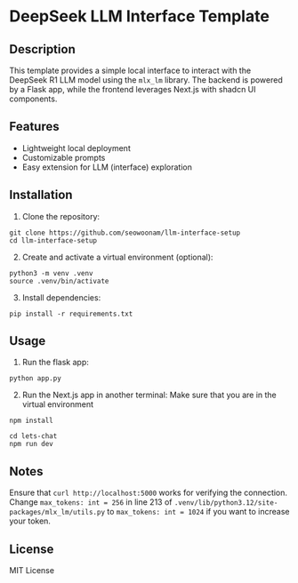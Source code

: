# DeepSeek LLM Interface Template


## Description
This template provides a simple local interface to interact with the DeepSeek R1 LLM model using the `mlx_lm` library. The backend is powered by a Flask app, while the frontend leverages Next.js with shadcn UI components.


## Features
- Lightweight local deployment
- Customizable prompts
- Easy extension for LLM (interface) exploration


## Installation
1. Clone the repository:
```
git clone https://github.com/seowoonam/llm-interface-setup
cd llm-interface-setup
```

2. Create and activate a virtual environment (optional):
```
python3 -m venv .venv
source .venv/bin/activate
```
3. Install dependencies:
```
pip install -r requirements.txt
```

## Usage
1. Run the flask app:
```
python app.py
```
2. Run the Next.js app in another terminal:
Make sure that you are in the virtual environment
```
npm install
```
```
cd lets-chat
npm run dev
```

## Notes
Ensure that `curl http://localhost:5000` works for verifying the connection.
Change `max_tokens: int = 256` in line 213 of `.venv/lib/python3.12/site-packages/mlx_lm/utils.py` to `max_tokens: int = 1024` if you want to increase your token.

## License
MIT License
